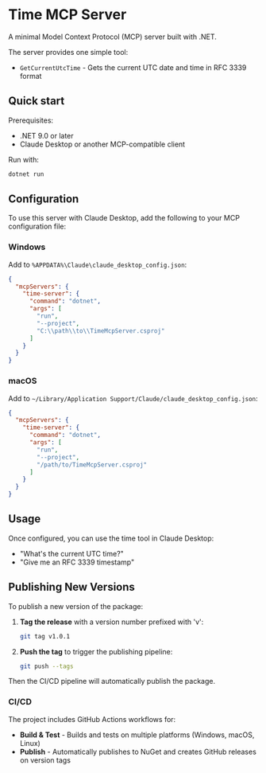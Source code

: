 # Time MCP Server

A minimal Model Context Protocol (MCP) server built with .NET.

The server provides one simple tool:
- `GetCurrentUtcTime` - Gets the current UTC date and time in RFC 3339 format

## Quick start

Prerequisites:
- .NET 9.0 or later
- Claude Desktop or another MCP-compatible client

Run with:

```bash
dotnet run
```

## Configuration

To use this server with Claude Desktop, add the following to your MCP configuration file:

### Windows
Add to `%APPDATA%\Claude\claude_desktop_config.json`:

```json
{
  "mcpServers": {
    "time-server": {
      "command": "dotnet",
      "args": [
        "run", 
        "--project", 
        "C:\\path\\to\\TimeMcpServer.csproj"
      ]
    }
  }
}
```

### macOS
Add to `~/Library/Application Support/Claude/claude_desktop_config.json`:

```json
{
  "mcpServers": {
    "time-server": {
      "command": "dotnet",
      "args": [
        "run", 
        "--project", 
        "/path/to/TimeMcpServer.csproj"
      ]
    }
  }
}
```

## Usage

Once configured, you can use the time tool in Claude Desktop:
- "What's the current UTC time?"
- "Give me an RFC 3339 timestamp"

## Publishing New Versions

To publish a new version of the package:

1. **Tag the release** with a version number prefixed with 'v':
   ```bash
   git tag v1.0.1
   ```

2. **Push the tag** to trigger the publishing pipeline:
   ```bash
   git push --tags
   ```

Then the CI/CD pipeline will automatically publish the package.

### CI/CD
The project includes GitHub Actions workflows for:
- **Build & Test** - Builds and tests on multiple platforms (Windows, macOS, Linux)  
- **Publish** - Automatically publishes to NuGet and creates GitHub releases on version tags
